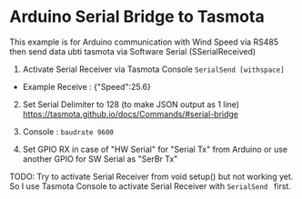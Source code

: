# Arduino Serial Bridge to Tasmota 

This example is for Arduino communication with Wind Speed via RS485 then send data ubti tasmota via Software Serial (SSerialReceived)

1. Activate Serial Receiver via Tasmota Console ```SerialSend [withspace]```

- Example Receive : {"Speed":25.6}
 
2. Set Serial Delimiter to 128 (to make JSON output as 1 line) https://tasmota.github.io/docs/Commands/#serial-bridge

3. Console : ```baudrate 9600```
   
4. Set GPIO RX in case of "HW Serial" for "Serial Tx" from Arduino or use another GPIO for SW Serial as "SerBr Tx"         
   
   
TODO:
Try to activate Serial Receiver from void setup() but not working yet. So I use Tasmota Console to activate Serial Receiver with ```SerialSend ``` first.

